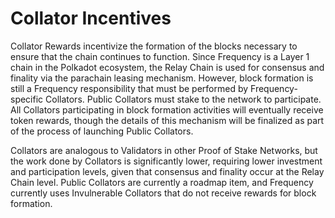 # Collator Incentives

Collator Rewards incentivize the formation of the blocks necessary to ensure that the chain continues to function.
Since Frequency is a Layer 1 chain in the Polkadot ecosystem, the Relay Chain is used for consensus and finality via the parachain leasing mechanism.
However, block formation is still a Frequency responsibility that must be performed by Frequency-specific Collators.
Public Collators must stake to the network to participate.
All Collators participating in block formation activities will eventually receive token rewards, though the details of this mechanism will be finalized as part of the process of launching Public Collators.

Collators are analogous to Validators in other Proof of Stake Networks, but the work done by Collators is significantly lower, requiring lower investment and participation levels, given that consensus and finality occur at the Relay Chain level.
Public Collators are currently a roadmap item, and Frequency currently uses Invulnerable Collators that do not receive rewards for block formation.
